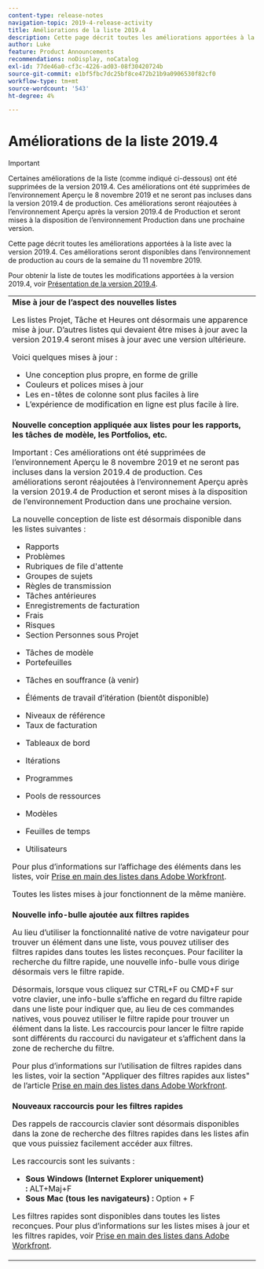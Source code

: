 ```yaml
---
content-type: release-notes
navigation-topic: 2019-4-release-activity
title: Améliorations de la liste 2019.4
description: Cette page décrit toutes les améliorations apportées à la liste avec la version 2019.4. Ces améliorations seront disponibles dans l’environnement de production au cours de la semaine du 11 novembre 2019.
author: Luke
feature: Product Announcements
recommendations: noDisplay, noCatalog
exl-id: 77de46a0-cf3c-4226-ad03-08f30420724b
source-git-commit: e1bf5fbc7dc25bf8ce472b21b9a0906530f82cf0
workflow-type: tm+mt
source-wordcount: '543'
ht-degree: 4%

---
```


# Améliorations de la liste 2019.4

>[!IMPORTANT]
>
>Certaines améliorations de la liste (comme indiqué ci-dessous) ont été supprimées de la version 2019.4. Ces améliorations ont été supprimées de l’environnement Aperçu le 8 novembre 2019 et ne seront pas incluses dans la version 2019.4 de production. Ces améliorations seront réajoutées à l’environnement Aperçu après la version 2019.4 de Production et seront mises à la disposition de l’environnement Production dans une prochaine version.

Cette page décrit toutes les améliorations apportées à la liste avec la version 2019.4. Ces améliorations seront disponibles dans l’environnement de production au cours de la semaine du 11 novembre 2019.

Pour obtenir la liste de toutes les modifications apportées à la version 2019.4, voir [Présentation de la version 2019.4](../../../../product-announcements/product-releases/quarterly-release-archive/2019.4-release-activity/2019-4-release-activity-overview.md).

<table style="table-layout:auto"> 
 <col> 
 <tbody> 
  <tr> 
   <td><strong>Mise à jour de l’aspect des nouvelles listes</strong> <p>Les listes Projet, Tâche et Heures ont désormais une apparence mise à jour. D’autres listes qui devaient être mises à jour avec la version 2019.4 seront mises à jour avec une version ultérieure.</p> <p>Voici quelques mises à jour :</p> 
    <ul> 
     <li>Une conception plus propre, en forme de grille</li> 
     <li>Couleurs et polices mises à jour</li> 
     <li>Les en-têtes de colonne sont plus faciles à lire</li> 
     <li>L’expérience de modification en ligne est plus facile à lire.</li> 
    </ul> </td> 
  </tr> 
  <tr> 
   <td><strong>Nouvelle conception appliquée aux listes pour les rapports, les tâches de modèle, les Portfolios, etc.</strong> <p>Important : Ces améliorations ont été supprimées de l’environnement Aperçu le 8 novembre 2019 et ne seront pas incluses dans la version 2019.4 de production. Ces améliorations seront réajoutées à l’environnement Aperçu après la version 2019.4 de Production et seront mises à la disposition de l’environnement Production dans une prochaine version.</p> <p>La nouvelle conception de liste est désormais disponible dans les listes suivantes :</p> 
    <ul> 
     <li>Rapports </li> 
     <li>Problèmes</li> 
     <li>Rubriques de file d'attente </li> 
     <li>Groupes de sujets </li> 
     <li>Règles de transmission </li> 
     <li>Tâches antérieures </li> 
     <li>Enregistrements de facturation </li> 
     <li>Frais </li> 
     <li>Risques </li> 
     <li>Section Personnes sous Projet </li> 
    </ul> 
    <ul> 
     <li>Tâches de modèle </li> 
     <li>Portefeuilles </li> 
     <li> <p>Tâches en souffrance (à venir)</p> </li> 
     <li> <p>Éléments de travail d’itération (bientôt disponible) </p> </li> 
     <li>Niveaux de référence </li> 
     <li>Taux de facturation </li> 
     <li> <p>Tableaux de bord </p> </li> 
     <li> <p>Itérations </p> </li> 
     <li> <p>Programmes </p> </li> 
     <li> <p>Pools de ressources </p> </li> 
     <li> <p>Modèles </p> </li> 
     <li> <p>Feuilles de temps </p> </li> 
     <li> <p>Utilisateurs </p> </li> 
    </ul> <p>Pour plus d’informations sur l’affichage des éléments dans les listes, voir <a href="../../../../workfront-basics/navigate-workfront/use-lists/view-items-in-a-list.md" class="MCXref xref" xrefformat="{para}">Prise en main des listes dans Adobe Workfront</a>.</p> <p>Toutes les listes mises à jour fonctionnent de la même manière. </p> </td> 
  </tr> 
  <tr> 
   <td> 
    <div> 
     <strong>Nouvelle info-bulle ajoutée aux filtres rapides</strong> 
     <p> Au lieu d’utiliser la fonctionnalité native de votre navigateur pour trouver un élément dans une liste, vous pouvez utiliser des filtres rapides dans toutes les listes reconçues. Pour faciliter la recherche du filtre rapide, une nouvelle info-bulle vous dirige désormais vers le filtre rapide.</p> 
     <p>Désormais, lorsque vous cliquez sur CTRL+F ou CMD+F sur votre clavier, une info-bulle s’affiche en regard du filtre rapide dans une liste pour indiquer que, au lieu de ces commandes natives, vous pouvez utiliser le filtre rapide pour trouver un élément dans la liste. Les raccourcis pour lancer le filtre rapide sont différents du raccourci du navigateur et s’affichent dans la zone de recherche du filtre.</p> 
     <p>Pour plus d’informations sur l’utilisation de filtres rapides dans les listes, voir la section "Appliquer des filtres rapides aux listes" de l’article <a href="../../../../workfront-basics/navigate-workfront/use-lists/view-items-in-a-list.md" class="MCXref xref" xrefformat="{para}">Prise en main des listes dans Adobe Workfront</a>.</p> 
    </div> </td> 
  </tr> 
  <tr> 
   <td> 
    <div> 
     <strong>Nouveaux raccourcis pour les filtres rapides</strong> 
     <p>Des rappels de raccourcis clavier sont désormais disponibles dans la zone de recherche des filtres rapides dans les listes afin que vous puissiez facilement accéder aux filtres. </p> 
     <p>Les raccourcis sont les suivants :</p> 
     <ul> 
      <li><strong>Sous Windows (Internet Explorer uniquement) :</strong> ALT+Maj+F</li> 
      <li><strong>Sous Mac (tous les navigateurs) :</strong> Option + F</li> 
     </ul> 
     <p>Les filtres rapides sont disponibles dans toutes les listes reconçues. Pour plus d’informations sur les listes mises à jour et les filtres rapides, voir <a href="../../../../workfront-basics/navigate-workfront/use-lists/view-items-in-a-list.md" class="MCXref xref" xrefformat="{para}">Prise en main des listes dans Adobe Workfront</a>.</p>
    </div> </td> 
  </tr> 
 </tbody> 
</table>
